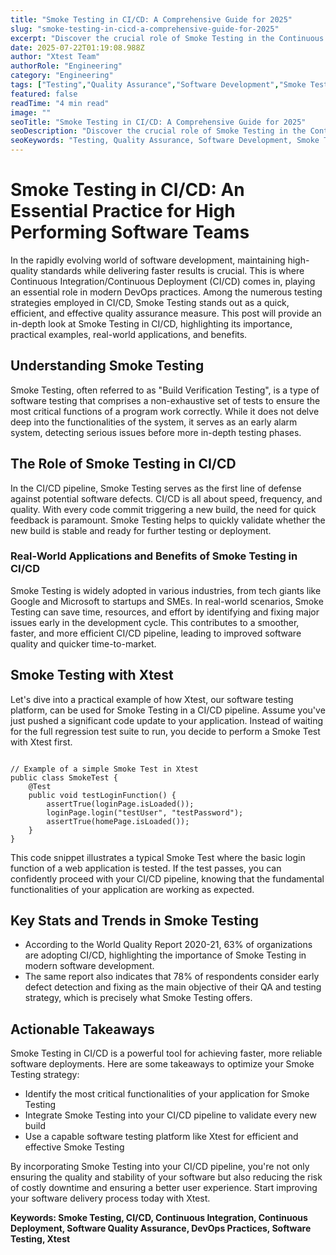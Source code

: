 ```yaml
---
title: "Smoke Testing in CI/CD: A Comprehensive Guide for 2025"
slug: "smoke-testing-in-cicd-a-comprehensive-guide-for-2025"
excerpt: "Discover the crucial role of Smoke Testing in the Continuous Integration and Continuous Deployment (CI/CD) process. Learn how these quick, automated tests can save your software from a smoke-filled disaster by identifying early-stage defects—an indispensable strategy for every successful development workflow."
date: 2025-07-22T01:19:08.988Z
author: "Xtest Team"
authorRole: "Engineering"
category: "Engineering"
tags: ["Testing","Quality Assurance","Software Development","Smoke Tests","Build Verification"]
featured: false
readTime: "4 min read"
image: ""
seoTitle: "Smoke Testing in CI/CD: A Comprehensive Guide for 2025"
seoDescription: "Discover the crucial role of Smoke Testing in the Continuous Integration and Continuous Deployment (CI/CD) process. Learn how these quick, automated tests can save your software from a smoke-filled disaster by identifying early-stage defects—an indispensable strategy for every successful development workflow."
seoKeywords: "Testing, Quality Assurance, Software Development, Smoke Tests, Build Verification"
---
```


# Smoke Testing in CI/CD: An Essential Practice for High Performing Software Teams

In the rapidly evolving world of software development, maintaining high-quality standards while delivering faster results is crucial. This is where Continuous Integration/Continuous Deployment (CI/CD) comes in, playing an essential role in modern DevOps practices. Among the numerous testing strategies employed in CI/CD, Smoke Testing stands out as a quick, efficient, and effective quality assurance measure. This post will provide an in-depth look at Smoke Testing in CI/CD, highlighting its importance, practical examples, real-world applications, and benefits.

## Understanding Smoke Testing

Smoke Testing, often referred to as "Build Verification Testing", is a type of software testing that comprises a non-exhaustive set of tests to ensure the most critical functions of a program work correctly. While it does not delve deep into the functionalities of the system, it serves as an early alarm system, detecting serious issues before more in-depth testing phases.

## The Role of Smoke Testing in CI/CD

In the CI/CD pipeline, Smoke Testing serves as the first line of defense against potential software defects. CI/CD is all about speed, frequency, and quality. With every code commit triggering a new build, the need for quick feedback is paramount. Smoke Testing helps to quickly validate whether the new build is stable and ready for further testing or deployment.

### Real-World Applications and Benefits of Smoke Testing in CI/CD

Smoke Testing is widely adopted in various industries, from tech giants like Google and Microsoft to startups and SMEs. In real-world scenarios, Smoke Testing can save time, resources, and effort by identifying and fixing major issues early in the development cycle. This contributes to a smoother, faster, and more efficient CI/CD pipeline, leading to improved software quality and quicker time-to-market.

## Smoke Testing with Xtest

Let's dive into a practical example of how Xtest, our software testing platform, can be used for Smoke Testing in a CI/CD pipeline. Assume you've just pushed a significant code update to your application. Instead of waiting for the full regression test suite to run, you decide to perform a Smoke Test with Xtest first.

```

// Example of a simple Smoke Test in Xtest
public class SmokeTest {
    @Test
    public void testLoginFunction() {
        assertTrue(loginPage.isLoaded());
        loginPage.login("testUser", "testPassword");
        assertTrue(homePage.isLoaded());
    }
}
```

This code snippet illustrates a typical Smoke Test where the basic login function of a web application is tested. If the test passes, you can confidently proceed with your CI/CD pipeline, knowing that the fundamental functionalities of your application are working as expected.

## Key Stats and Trends in Smoke Testing

*   According to the World Quality Report 2020-21, 63% of organizations are adopting CI/CD, highlighting the importance of Smoke Testing in modern software development.
*   The same report also indicates that 78% of respondents consider early defect detection and fixing as the main objective of their QA and testing strategy, which is precisely what Smoke Testing offers.

## Actionable Takeaways

Smoke Testing in CI/CD is a powerful tool for achieving faster, more reliable software deployments. Here are some takeaways to optimize your Smoke Testing strategy:

*   Identify the most critical functionalities of your application for Smoke Testing
*   Integrate Smoke Testing into your CI/CD pipeline to validate every new build
*   Use a capable software testing platform like Xtest for efficient and effective Smoke Testing

By incorporating Smoke Testing into your CI/CD pipeline, you're not only ensuring the quality and stability of your software but also reducing the risk of costly downtime and ensuring a better user experience. Start improving your software delivery process today with Xtest.

**Keywords: Smoke Testing, CI/CD, Continuous Integration, Continuous Deployment, Software Quality Assurance, DevOps Practices, Software Testing, Xtest**
